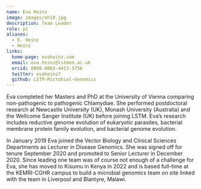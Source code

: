 ```yaml
---
name: Eva Heinz
image: images/eh10.jpg
description: Team Leader
role: pi
aliases:
  - E. Heinz
  - Heinz
links:
  home-page: evaheinz.com
  email: eva.heinz@lstmed.ac.uk
  orcid: 0000-0003-4413-3756
  twitter: evaheinz7
  github: LSTM-Microbial-Genomics
---
```


Eva completed her Masters and PhD at the University of Vienna comparing non-pathogenic to pathogenic Chlamydiae. She performed postdoctoral research at Newcastle University (UK), Monash University (Australia) and the Wellcome Sanger Institute (UK) before joining LSTM. Eva’s research includes reductive genome evolution of eukaryotic parasites, bacterial membrane protein family evolution, and bacterial genome evolution.

In January 2019 Eva joined the Vector Biology and Clinical Sciences Departments as Lecturer in Disease Genomics. She was signed off for tenure September 2020 and promoted to Senior Lecturer in December 2020. Since leading one team was of course not enough of a challenge for Eva, she has moved to Kisumu in Kenya in 2022 and is based full-time at the KEMRI-CGHR campus to build a microbial genomics team on site linked with the team in Liverpool and Blantyre, Malawi. 

